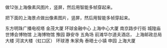 
做12张上海像素风图片，竖屏，然后用智能多帧穿起来。

把下面的上海景点做出像素图片，竖屏，然后用智能多帧穿起来。

‌东方明珠广播电视塔‌
金茂大厦‌
环球金融中心‌
上海中心大厦‌
南京路步行街
城隍庙
世博会博物馆
上海博物馆
豫园
静安寺
五角场
前滩华尔道夫酒店‌，
上海邮政总局大楼‌
‌河滨大楼‌（虹口区）
环球港
朱家角
泰晤士小镇
申园
‌上海大厦
